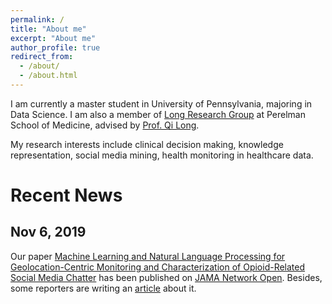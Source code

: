 ```yaml
---
permalink: /
title: "About me"
excerpt: "About me"
author_profile: true
redirect_from: 
  - /about/
  - /about.html
---
```


I am currently a master student in University of Pennsylvania, majoring in Data Science.  I am also a member of [Long Research Group](https://www.med.upenn.edu/long-lab/) at Perelman School of Medicine, advised by [Prof. Qi Long](https://www.dbei.med.upenn.edu/bio/qi-long-phd).

My research interests include clinical decision making, knowledge representation, social media mining, health monitoring in healthcare data.

Recent News
======
## Nov 6, 2019

Our paper [Machine Learning and Natural Language Processing for Geolocation-Centric Monitoring and Characterization of Opioid-Related Social Media Chatter](https://jamanetwork.com/journals/jamanetworkopen/fullarticle/2753983) has been published on [JAMA Network Open](https://jamanetwork.com/journals/jamanetworkopen). Besides, some reporters are writing an [article](https://www.popsci.com/story/health/opioids-social-media-predict/) about it.

